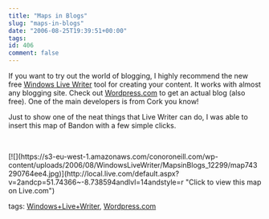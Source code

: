 ```yaml
---
title: "Maps in Blogs"
slug: "maps-in-blogs"
date: "2006-08-25T19:39:51+00:00"
tags:
id: 406
comment: false
---
```


If you want to try out the world of blogging, I highly recommend the new free&nbsp;[Windows Live Writer](http://windowslivewriter.spaces.live.com/blog/cns!D85741BB5E0BE8AA!174.entry) tool for creating your content. It works with almost any blogging site. Check out [Wordpress.com](http://www.wordpress.com/) to get an actual blog (also free). One of the main developers is from Cork you know!

Just to show one of the neat things that Live Writer can do, I was able to insert this map of Bandon with a few simple clicks.

&nbsp;

 <div class="wlWriterSmartContent" id="84E294D0-71C9-4bd0-A0FE-95764E0368D9:d74892be-3568-4d38-be73-11d9bfcbcca7" contenteditable="false" style="padding-right: 0px; display: inline; padding-left: 0px; padding-bottom: 0px; margin: 0px; padding-top: 0px">[![](https://s3-eu-west-1.amazonaws.com/conoroneill.com/wp-content/uploads/2006/08/WindowsLiveWriter/MapsinBlogs_12299/map743290764ee4.jpg)](http://local.live.com/default.aspx?v=2andcp=51.74366~-8.738594andlvl=14andstyle=r "Click to view this map on Live.com")</div>

tags: [Windows+Live+Writer](http://technorati.com/tag/Windows+Live+Writer), [Wordpress.com](http://technorati.com/tag/Wordpress.com)
